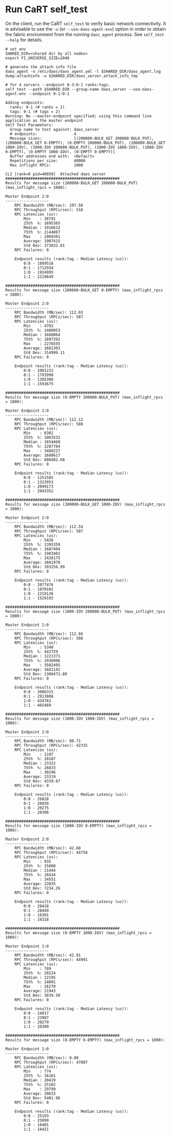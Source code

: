 # Run CaRT self\_test

On the client, run the CaRT `self_test` to verify basic network
connectivity.
It is advisable to use the `-u` (or `--use-daos-agent-env`) option
in order to obtain the fabric environment from the running
`daos_agent` process. See `self_test --help` for details.

	# set env
	SHARED_DIR=<shared dir by all nodes>
	export FI_UNIVERSE_SIZE=2048

	# generate the attach info file
	daos_agent -o /etc/daos/daos_agent.yml -l $SHARED_DIR/daos_agent.log dump-attachinfo -o $SHARED_DIR/daos_server.attach_info_tmp

	# for 4 servers --endpoint 0-3:0-1 ranks:tags.
	self_test --path $SHARED_DIR --group-name daos_server --use-daos-agent-env --endpoint 0-1:0-1

	Adding endpoints:
	  ranks: 0-1 (# ranks = 2)
	  tags: 0-1 (# tags = 2)
	Warning: No --master-endpoint specified; using this command line application as the master endpoint
	Self Test Parameters:
	  Group name to test against: daos_server
	  # endpoints:                4
	  Message sizes:              [(200000-BULK_GET 200000-BULK_PUT), (200000-BULK_GET 0-EMPTY), (0-EMPTY 200000-BULK_PUT), (200000-BULK_GET 1000-IOV), (1000-IOV 200000-BULK_PUT), (1000-IOV 1000-IOV), (1000-IOV 0-EMPTY), (0-EMPTY 1000-IOV), (0-EMPTY 0-EMPTY)]
	  Buffer addresses end with:  <Default>
	  Repetitions per size:       40000
	  Max inflight RPCs:          1000

	CLI [rank=0 pid=40050]  Attached daos_server
	##################################################
	Results for message size (200000-BULK_GET 200000-BULK_PUT) (max_inflight_rpcs = 1000):

	Master Endpoint 2:0
	-------------------
		RPC Bandwidth (MB/sec): 197.56
		RPC Throughput (RPCs/sec): 518
		RPC Latencies (us):
			Min    : 38791
			25th  %: 1695365
			Median : 1916632
			75th  %: 2144087
			Max    : 2969361
			Average: 1907415
			Std Dev: 373832.81
		RPC Failures: 0

		Endpoint results (rank:tag - Median Latency (us)):
			0:0 - 1889518
			0:1 - 1712934
			1:0 - 1924995
			1:1 - 2110649

	##################################################
	Results for message size (200000-BULK_GET 0-EMPTY) (max_inflight_rpcs = 1000):

	Master Endpoint 2:0
	-------------------
		RPC Bandwidth (MB/sec): 112.03
		RPC Throughput (RPCs/sec): 587
		RPC Latencies (us):
			Min    : 4783
			25th  %: 1480053
			Median : 1688064
			75th  %: 1897392
			Max    : 2276555
			Average: 1681303
			Std Dev: 314999.11
		RPC Failures: 0

		Endpoint results (rank:tag - Median Latency (us)):
			0:0 - 2001222
			0:1 - 1793990
			1:0 - 1385306
			1:1 - 1593675

	##################################################
	Results for message size (0-EMPTY 200000-BULK_PUT) (max_inflight_rpcs = 1000):

	Master Endpoint 2:0
	-------------------
		RPC Bandwidth (MB/sec): 112.12
		RPC Throughput (RPCs/sec): 588
		RPC Latencies (us):
			Min    : 6302
			25th  %: 1063532
			Median : 1654468
			75th  %: 2287784
			Max    : 3488227
			Average: 1680617
			Std Dev: 880402.68
		RPC Failures: 0

		Endpoint results (rank:tag - Median Latency (us)):
			0:0 - 1251585
			0:1 - 1323953
			1:0 - 2099173
			1:1 - 2043352

	##################################################
	Results for message size (200000-BULK_GET 1000-IOV) (max_inflight_rpcs = 1000):

	Master Endpoint 2:0
	-------------------
		RPC Bandwidth (MB/sec): 112.54
		RPC Throughput (RPCs/sec): 587
		RPC Latencies (us):
			Min    : 5426
			25th  %: 1395359
			Median : 1687404
			75th  %: 1983402
			Max    : 2426175
			Average: 1681970
			Std Dev: 393256.99
		RPC Failures: 0

		Endpoint results (rank:tag - Median Latency (us)):
			0:0 - 2077476
			0:1 - 1870102
			1:0 - 1318136
			1:1 - 1529193

	##################################################
	Results for message size (1000-IOV 200000-BULK_PUT) (max_inflight_rpcs = 1000):

	Master Endpoint 2:0
	-------------------
		RPC Bandwidth (MB/sec): 112.66
		RPC Throughput (RPCs/sec): 588
		RPC Latencies (us):
			Min    : 5340
			25th  %: 442729
			Median : 1221371
			75th  %: 2936906
			Max    : 3502405
			Average: 1681142
			Std Dev: 1308472.80
		RPC Failures: 0

		Endpoint results (rank:tag - Median Latency (us)):
			0:0 - 3006315
			0:1 - 2913808
			1:0 - 434763
			1:1 - 465469

	##################################################
	Results for message size (1000-IOV 1000-IOV) (max_inflight_rpcs = 1000):

	Master Endpoint 2:0
	-------------------
		RPC Bandwidth (MB/sec): 80.71
		RPC Throughput (RPCs/sec): 42315
		RPC Latencies (us):
			Min    : 1187
			25th  %: 20187
			Median : 23322
			75th  %: 26833
			Max    : 30246
			Average: 23319
			Std Dev: 4339.87
		RPC Failures: 0

		Endpoint results (rank:tag - Median Latency (us)):
			0:0 - 26828
			0:1 - 26839
			1:0 - 20275
			1:1 - 20306

	##################################################
	Results for message size (1000-IOV 0-EMPTY) (max_inflight_rpcs = 1000):

	Master Endpoint 2:0
	-------------------
		RPC Bandwidth (MB/sec): 42.68
		RPC Throughput (RPCs/sec): 44758
		RPC Latencies (us):
			Min    : 935
			25th  %: 15880
			Median : 21444
			75th  %: 28434
			Max    : 34551
			Average: 22035
			Std Dev: 7234.26
		RPC Failures: 0

		Endpoint results (rank:tag - Median Latency (us)):
			0:0 - 28418
			0:1 - 28449
			1:0 - 16301
			1:1 - 16318

	##################################################
	Results for message size (0-EMPTY 1000-IOV) (max_inflight_rpcs = 1000):

	Master Endpoint 2:0
	-------------------
		RPC Bandwidth (MB/sec): 42.91
		RPC Throughput (RPCs/sec): 44991
		RPC Latencies (us):
			Min    : 789
			25th  %: 20224
			Median : 22195
			75th  %: 24001
			Max    : 26270
			Average: 21943
			Std Dev: 3039.50
		RPC Failures: 0

		Endpoint results (rank:tag - Median Latency (us)):
			0:0 - 24017
			0:1 - 23987
			1:0 - 20279
			1:1 - 20309

	##################################################
	Results for message size (0-EMPTY 0-EMPTY) (max_inflight_rpcs = 1000):

	Master Endpoint 2:0
	-------------------
		RPC Bandwidth (MB/sec): 0.00
		RPC Throughput (RPCs/sec): 47807
		RPC Latencies (us):
			Min    : 774
			25th  %: 16161
			Median : 20419
			75th  %: 25102
			Max    : 29799
			Average: 20633
			Std Dev: 5401.96
		RPC Failures: 0

		Endpoint results (rank:tag - Median Latency (us)):
			0:0 - 25103
			0:1 - 25099
			1:0 - 16401
			1:1 - 16421
